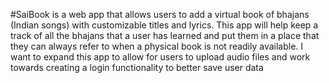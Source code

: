 #SaiBook is a web app that allows users to add a virtual book of bhajans (Indian songs) with customizable titles and lyrics. This app will help keep a track of all the bhajans that a user has learned and put them in a place that they can always refer to when a physical book is not readily available. I want to expand this app to allow for users to upload audio files and work towards creating a login functionality to better save user data
